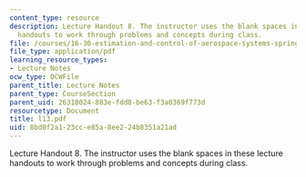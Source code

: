 ```yaml
---
content_type: resource
description: Lecture Handout 8. The instructor uses the blank spaces in these lecture
  handouts to work through problems and concepts during class.
file: /courses/16-30-estimation-and-control-of-aerospace-systems-spring-2004/8bd0f2a123cce85a8ee224b8351a21ad_l13.pdf
file_type: application/pdf
learning_resource_types:
- Lecture Notes
ocw_type: OCWFile
parent_title: Lecture Notes
parent_type: CourseSection
parent_uid: 26318024-883e-fdd8-be63-f3a0369f773d
resourcetype: Document
title: l13.pdf
uid: 8bd0f2a1-23cc-e85a-8ee2-24b8351a21ad
---
```

Lecture Handout 8. The instructor uses the blank spaces in these lecture handouts to work through problems and concepts during class.

